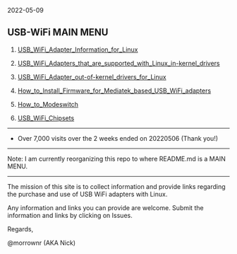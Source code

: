 2022-05-09

## USB-WiFi MAIN MENU

1. [USB_WiFi_Adapter_Information_for_Linux](https://github.com/morrownr/USB-WiFi/blob/main/USB_WiFi_Adapter_Information_for_Linux.md)

2. [USB_WiFi_Adapters_that_are_supported_with_Linux_in-kernel_drivers](https://github.com/morrownr/USB-WiFi/blob/main/USB_WiFi_Adapters_that_are_supported_with_Linux_in-kernel_drivers.md)

3. [USB_WiFi_Adapter_out-of-kernel_drivers_for_Linux](https://github.com/morrownr/USB-WiFi/blob/main/USB_WiFi_Adapter_out-of-kernel_drivers_for_Linux.md)

4. [How_to_Install_Firmware_for_Mediatek_based_USB_WiFi_adapters](https://github.com/morrownr/USB-WiFi/blob/main/How_to_Install_Firmware_for_Mediatek_based_USB_WiFi_adapters.md)

5. [How_to_Modeswitch](https://github.com/morrownr/USB-WiFi/blob/main/How_to_Modeswitch.md)

6. [USB_WiFi_Chipsets](https://github.com/morrownr/USB-WiFi/blob/main/USB_WiFi_Chipsets.md)

-----


- Over 7,000 visits over the 2 weeks ended on 20220506 (Thank you!)

-----

Note: I am currently reorganizing this repo to where README.md is a MAIN MENU.

-----

The mission of this site is to collect information and provide links regarding the purchase and use of USB WiFi adapters with Linux.

Any information and links you can provide are welcome. Submit the information and links by clicking on Issues.

Regards,

@morrownr (AKA Nick)
